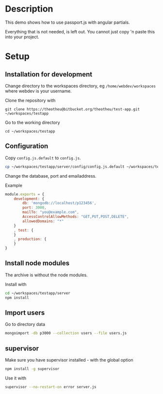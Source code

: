 Description
===========
This demo shows how to use passport.js with angular partials.

Everything that is not needed, is left out. You cannot just copy 'n paste this into your project.




Setup
=====
Installation for development
----------------------------
Change directory to the workspaces directory, eg ```/home/webdev/workspaces``` where webdev is your username.

Clone the repository with
```
git clone https://theotheu@bitbucket.org/theotheu/test-app.git ~/workspaces/testapp
```

Go to the working directory
```
cd ~/workspaces/testapp
```

Configuration
----------
Copy ```config.js.default``` to ```config.js```.
```sh
cp ~/workspaces/testapp/server/config/config.js.default ~/workspaces/testapp/server/config/config.js
```

Change the database, port and emailaddress.

Example
```javascript
module.exports = {
    development: {
        db: 'mongodb://localhost/p123456',
        port: 3000,
        mailTo: "you@example.com",
        AccessControlAllowMethods: "GET,PUT,POST,DELETE",
        allowedDomains: "*"
    }
    , test: {
    }
    , production: {
    }
}
```

Install node modules
----------
The archive is without the node modules.

Install with
```sh
cd ~/workspaces/testapp/server
npm install
```

Import users
------------
Go to directory data

```sh
mongoimport -db p3000 --collection users --file users.js
```

supervisor
----------
Make sure you have supervisor installed - with the global option

```sh
npm install -g supervisor
```

Use it with
```sh
supervisor --no-restart-on error server.js
```